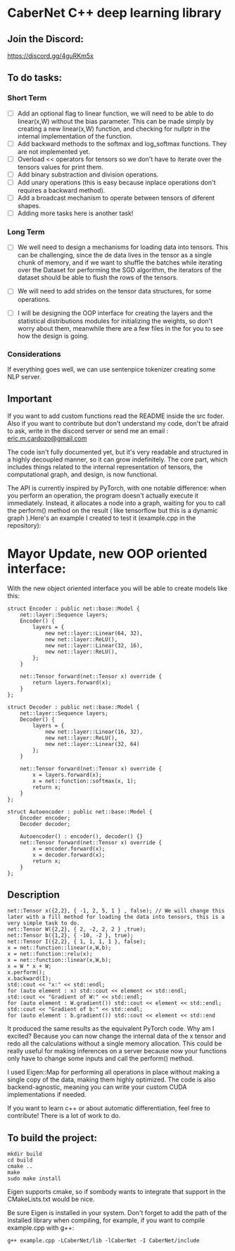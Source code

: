 # CaberNet C++ deep learning library

## Join the Discord:

https://discord.gg/4guRKm5x

## To do tasks:
### Short Term
- [ ] Add an optional flag to linear function, we will need to be able to do linear(x,W) without the bias parameter. This can be made simply by creating a new linear(x,W) function, and checking for
   nullptr in the internal implementation of the function.
- [ ] Add backward methods to the softmax and log_softmax functions. They are not implemented yet.
- [ ] Overload << operators for tensors so we don't have to iterate over the tensors values for print them.
- [ ] Add binary substraction and division operations.
- [ ] Add unary operations (this is easy because inplace operations don't requires a backward method).
- [ ] Add a broadcast mechanism to operate between tensors of diferent shapes.
- [ ] Adding more tasks here is another task!

### Long Term
- [ ] We well need to design a mechanisms for loading data into tensors. This can be challenging, since the de data lives in the tensor as a single chunk of memory,
and if we want to shuffle the batches while iterating over the Dataset for performing the SGD algorithm, the iterators of the dataset should be able to flush 
the rows of the tensors.

- [ ] We will need to add strides on the tensor data structures, for some operations.
- [ ] I will be designing the OOP interface for creating the layers and the statistical distributions modules for initializing the weights, so don't worry about them,
meanwhile there are a few files in the for you to see how the design is going.

### Considerations
If everything goes well, we can use sentenpice tokenizer creating some NLP server.

## Important

If you want to add custom functions read the README inside the src foder.
Also if you want to contribute but don't understand my code, don't be afraid to ask, write in the discord server or send me an email : eric.m.cardozo@gmail.com

The code isn't fully documented yet, but it's very readable and structured in a highly decoupled manner, so it can grow indefinitely. The core part, which includes things related to the internal representation of tensors, the computational graph, and design, is now functional.

The API is currently inspired by PyTorch, with one notable difference: when you perform an operation, the program doesn't actually execute it immediately. Instead, it allocates a node into a graph, waiting for you to call the perform() method on the result ( like tensorflow but this is a dynamic graph ).Here's an example I created to test it (example.cpp in the repository):

# Mayor Update, new OOP oriented interface:
With the new object oriented interface you will be able to create models like this:
```
struct Encoder : public net::base::Model {
    net::layer::Sequence layers;
    Encoder() {
        layers = {
            new net::layer::Linear(64, 32),
            new net::layer::ReLU(),
            new net::layer::Linear(32, 16),
            new net::layer::ReLU(),
        };
    }

    net::Tensor forward(net::Tensor x) override {
        return layers.forward(x);
    }
};

struct Decoder : public net::base::Model {
    net::layer::Sequence layers;
    Decoder() {
        layers = {
            new net::layer::Linear(16, 32),
            new net::layer::ReLU(),
            new net::layer::Linear(32, 64)
        };
    }

    net::Tensor forward(net::Tensor x) override {
        x = layers.forward(x);
        x = net::function::softmax(x, 1);
        return x;
    }
};

struct Autoencoder : public net::base::Model {
    Encoder encoder;
    Decoder decoder;

    Autoencoder() : encoder(), decoder() {}
    net::Tensor forward(net::Tensor x) override {
        x = encoder.forward(x);
        x = decoder.forward(x);
        return x;
    }
};
```

## Description

```
net::Tensor x({2,2}, { -1, 2, 5, 1 } , false); // We will change this later with a fill method for loading the data into tensors, this is a very simple task to do. 
net::Tensor W({2,2}, { 2, -2, 2, 2 } ,true);
net::Tensor b({1,2}, { -10, -2 }, true);
net::Tensor I({2,2}, { 1, 1, 1, 1 }, false);
x = net::function::linear(x,W,b);
x = net::function::relu(x);
x = net::function::linear(x,W,b);
x = W * x + W;
x.perform();
x.backward(I);
std::cout << "x:" << std::endl;
for (auto element : x) std::cout << element << std::endl;
std::cout << "Gradient of W:" << std::endl;
for (auto element : W.gradient()) std::cout << element << std::endl;
std::cout << "Gradient of b:" << std::endl;
for (auto element : b.gradient()) std::cout << element << std::end
```

It produced the same results as the equivalent PyTorch code. Why am I excited? Because you can now change the internal data of the x tensor and redo all the calculations without a single memory allocation. This could be really useful for making inferences on a server because now your functions only have to change some inputs and call the perform() method.

I used Eigen::Map for performing all operations in place without making a single copy of the data, making them highly optimized. The code is also backend-agnostic, meaning you can write your custom CUDA implementations if needed.

If you want to learn c++ or about automatic differentiation, feel free to contribute! There is a lot of work to do.


## To build the project:

```
mkdir build
cd build
cmake ..
make
sudo make install
```

Eigen supports cmake, so if sombody wants to integrate that support in the CMakeLists.txt would be nice. 

Be sure Eigen is installed in your system. 
Don't forget to add the path of the installed library when compiling, for example, if you want to compile example.cpp with g++:

```g++ example.cpp -LCaberNet/lib -lCaberNet -I CaberNet/include```
